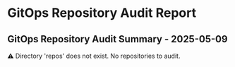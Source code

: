 # GitOps Repository Audit Report

## GitOps Repository Audit Summary - 2025-05-09
⚠️ Directory 'repos' does not exist. No repositories to audit.
